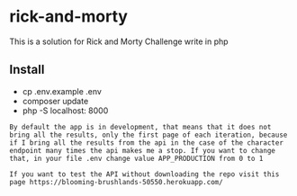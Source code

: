 # rick-and-morty
This is a solution for Rick and Morty Challenge write in php

## Install
- cp .env.example .env
- composer update
- php -S localhost: 8000

```
By default the app is in development, that means that it does not bring all the results, only the first page of each iteration, because if I bring all the results from the api in the case of the character endpoint many times the api makes me a stop. If you want to change that, in your file .env change value APP_PRODUCTION from 0 to 1

If you want to test the API without downloading the repo visit this page https://blooming-brushlands-50550.herokuapp.com/
```